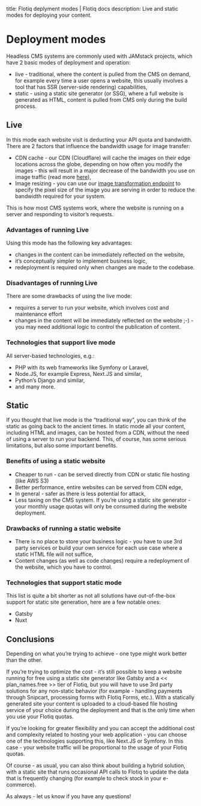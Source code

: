 title: Flotiq deplyment modes | Flotiq docs
description: Live and static modes for deploying your content.

# Deployment modes

Headless CMS systems are commonly used with JAMstack projects, which have 2 basic modes of deployment and operation:

* live - traditional, where the content is pulled from the CMS on demand, for example every time a user opens a website, this usually involves a tool that has SSR (server-side rendering) capabilities,
* static - using a static site generator (or SSG), where a full website is generated as HTML, content is pulled from CMS only during the build process.


## Live

In this mode each website visit is deducting your API quota and bandwidth. There are 2 factors that influence the bandwidth usage for image transfer:

* CDN cache - our CDN (Cloudflare) will cache the images on their edge locations across the globe, depending on how often you modify the images - this will result in a major decrease of the bandwidth you use on image traffic (read more [here](https://developers.cloudflare.com/cache/about/default-cache-behavior/)),
* Image resizing - you can use our [image transformation endpoint](https://flotiq.com/docs/API/media-library/#viewing-and-resizing-photos-returning-files) to specify the pixel size of the image you are serving in order to reduce the bandwidth required for your system.

This is how most CMS systems work, where the website is running on a server and responding to visitor’s requests. 

### Advantages of running Live

Using this mode has the following key advantages:

* changes in the content can be immediately reflected on the website,
* it’s conceptually simpler to implement business logic, 
* redeployment is required only when changes are made to the codebase.

### Disadvantages of running Live

There are some drawbacks of using the live mode:

* requires a server to run your website, which involves cost and maintenance effort
* changes in the content will be immediately reflected on the website ;-) - you may need additional logic to control the publication of content.

### Technologies that support live mode

All server-based technologies, e.g.:

* PHP with its web frameworks like Symfony or Laravel,
* Node.JS, for example Express, Next.JS and similar,
* Python’s Django and similar,
* and many more.



## Static

If you thought that live mode is the “traditional way”, you can think of the static as going back to the ancient times. In static mode all your content, including HTML and images, can be hosted from a CDN, without the need of using a server to run your backend. This, of course, has some serious limitations, but also some important benefits.

### Benefits of using a static website

* Cheaper to run - can be served directly from CDN or static file hosting (like AWS S3)
* Better performance, entire websites can be served from CDN edge,
* In general - safer as there is less potential for attack,
* Less taxing on the CMS system. If you’re using a static site generator - your monthly usage quotas will only be consumed during the website deployment.

### Drawbacks of running a static website

* There is no place to store your business logic - you have to use 3rd party services or build your own service for each use case where a static HTML file will not suffice,
* Content changes (as well as code changes) require a redeployment of the website, which you have to control.

### Technologies that support static mode

This list is quite a bit shorter as not all solutions have out-of-the-box support for static site generation, here are a few notable ones:

* Gatsby
* Nuxt 


## Conclusions

Depending on what you’re trying to achieve - one type might work better than the other. 

If you’re trying to optimize the cost - it’s still possible to keep a website running for free using a static site generator like Gatsby and a << plan_names.free >> tier of Flotiq, but you will have to use 3rd party solutions for any non-static behavior (for example - handling payments through Snipcart, processing forms with Flotiq Forms, etc.). With a statically generated site your content is uploaded to a cloud-based file hosting service of your choice during the deployment and that is the only time when you use your Flotiq quotas.

If you’re looking for greater flexibility and you can accept the additional cost and complexity related to hosting your web application - you can choose one of the technologies supporting this, like Next.JS or Symfony. In this case - your website traffic will be proportional to the usage of your Flotiq quotas.

Of course - as usual, you can also think about building a hybrid solution, with a static site that runs occasional API calls to Flotiq to update the data that is frequently changing (for example to check stock in your e-commerce).

As always - let us know if you have any questions!